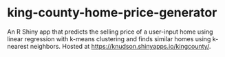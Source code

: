 # king-county-home-price-generator
An R Shiny app that predicts the selling price of a user-input home using linear regression with k-means clustering and finds similar homes using k-nearest neighbors. Hosted at https://knudson.shinyapps.io/kingcounty/.
